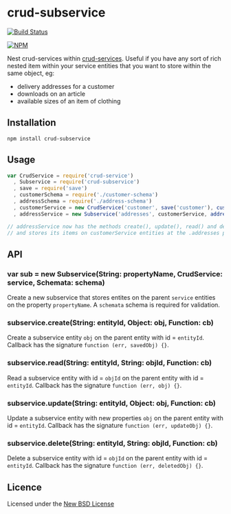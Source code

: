 # crud-subservice

[![Build Status](https://travis-ci.org/bengourley/validity-number-in-range.png?branch=master)](https://travis-ci.org/bengourley/validity-number-in-range)

[![NPM](https://nodei.co/npm/crud-subservice.png)](https://nodei.co/npm/crud-subservice/)

Nest crud-services within [crud-services](http://npm.im/crud-service). Useful if you have any sort of rich
nested item within your service entities that you want to store within the same object, eg:

- delivery addresses for a customer
- downloads on an article
- available sizes of an item of clothing

## Installation

    npm install crud-subservice

## Usage

```js
var CrudService = require('crud-service')
  , Subservice = require('crud-subservice')
  , save = require('save')
  , customerSchema = require('./customer-schema')
  , addressSchema = require('./address-schema')
  , customerService = new CrudService('customer', save('customer'), customerSchema())
  , addressService = new Subservice('addresses', customerService, addressSchema())

// addressService now has the methods create(), update(), read() and delete()
// and stores its items on customerService entities at the .addresses property.
```

## API

### var sub = new Subservice(String: propertyName, CrudService: service, Schemata: schema)

Create a new subservice that stores entites on the parent `service` entities on the property
`propertyName`. A `schemata` schema is required for validation.

### subservice.create(String: entityId, Object: obj, Function: cb)

Create a subservice entity `obj` on the parent entity with id = `entityId`. Callback
has the signature `function (err, savedObj) {}`.

### subservice.read(String: entityId, String: objId, Function: cb)

Read a subservice entity with id = `objId` on the parent entity with
id = `entityId`. Callback has the signature `function (err, obj) {}`.

### subservice.update(String: entityId, Object: obj, Function: cb)

Update a subservice entity with new properties `obj` on the parent entity with
id = `entityId`. Callback has the signature `function (err, updateObj) {}`.

### subservice.delete(String: entityId, String: objId, Function: cb)

Delete a subservice entity with id = `objId` on the parent entity with
id = `entityId`. Callback has the signature `function (err, deletedObj) {}`.

## Licence
Licensed under the [New BSD License](http://opensource.org/licenses/bsd-license.php)